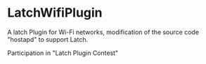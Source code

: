 # LatchWifiPlugin
A latch Plugin for Wi-Fi networks, modification of the source code "hostapd" to support Latch.

Participation in "Latch Plugin Contest"


